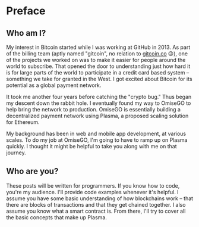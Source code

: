# Preface

## Who am I?

My interest in Bitcoin started while I was working at GitHub in 2013. As part of the billing team (aptly named "gitcoin", no relation to [gitcoin.co](https://gitcoin.co/) :wink:), one of the projects we worked on was to make it easier for people around the world to subscribe. That opened the door to understanding just how hard it is for large parts of the world to participate in a credit card based system – something we take for granted in the West. I got excited about Bitcoin for its potential as a global payment network.

It took me another four years before catching the "crypto bug." Thus began my descent down the rabbit hole. I eventually found my way to OmiseGO to help bring the network to production. OmiseGO is essentially building a decentralized payment network using Plasma, a proposed scaling solution for Ethereum.

My background has been in web and mobile app development, at various scales. To do my job at OmiseGO, I'm going to have to ramp up on Plasma quickly. I thought it might be helpful to take you along with me on that journey.


## Who are you?

These posts will be written for programmers. If you know how to code, you're my audience. I'll provide code examples whenever it's helpful. I assume you have some basic understanding of how blockchains work – that there are blocks of transactions and that they get chained together. I also assume you know what a smart contract is. From there, I'll try to cover all the basic concepts that make up Plasma.
